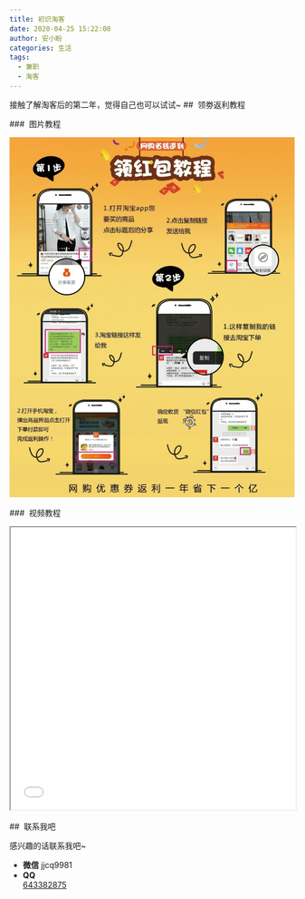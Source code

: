 ```yaml
---
title: 初识淘客
date: 2020-04-25 15:22:00
author: 安小盼
categories: 生活
tags:
  - 兼职
  - 淘客
---
```


接触了解淘客后的第二年，觉得自己也可以试试~
##  领劵返利教程

###  图片教程

![](/static/life/tutorialPic.png)

###  视频教程

<iframe height=498 width=100% src="/static/life/tutorialVideo.mp4" ></iframe>

##  联系我吧

感兴趣的话联系我吧~

- **微信**
  jjcq9981
- **QQ**
  <br/>
  <a href="tencent://AddContact/?fromId=50&fromSubId=1&subcmd=all&uin=643382875" class="tooltipped" data-tooltip="QQ联系我: 643382875" data-position="top" data-delay="50">
  643382875
  </a>
